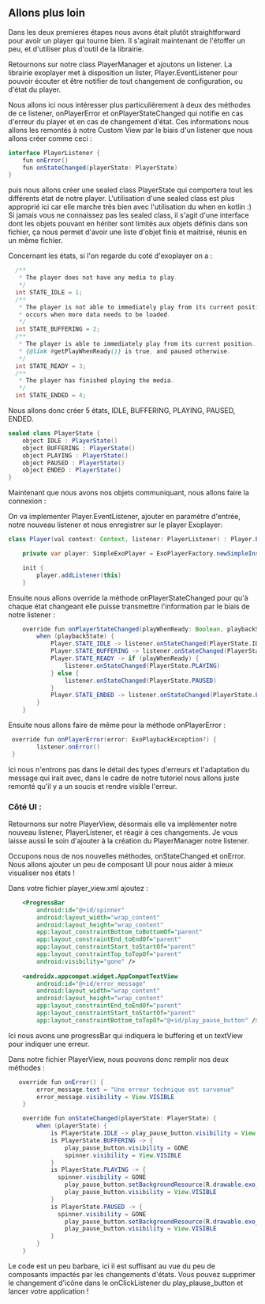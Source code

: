 ## Allons plus loin

Dans les deux premieres étapes nous avons était plutôt straightforward pour avoir un player qui tourne bien.
Il s'agirait maintenant de l'étoffer un peu, et d'utiliser plus d'outil de la librairie.

Retournons sur notre class PlayerManager et ajoutons un listener. La librairie exoplayer met à disposition un lister, Player.EventListener pour pouvoir écouter et être notifier de tout changement de configuration, ou d'état du player.

Nous allons ici nous intéresser plus particulièrement à deux des méthodes de ce listener, onPlayerError et onPlayerStateChanged qui notifie en cas d'erreur du player et en cas de changement d'état. Ces informations nous allons les remontés à notre Custom View par le biais d'un listener que nous allons créer comme ceci :

```java
interface PlayerListener {
    fun onError()
    fun onStateChanged(playerState: PlayerState)
}
```

puis nous allons créer une sealed class PlayerState qui comportera tout les différents état de notre player. L'utilisation d'une sealed class est plus approprié ici car elle marche très bien avec l'utilisation du when en kotlin :) Si jamais vous ne connaissez pas les sealed class, il s'agit d'une interface dont les objets pouvant en hériter sont limités aux objets définis dans son fichier, ça nous permet d'avoir une liste d'objet finis et maitrisé, réunis en un même fichier.

Concernant les états, si l'on regarde du coté d'exoplayer on a : 

```java
  /**
   * The player does not have any media to play.
   */
  int STATE_IDLE = 1;
  /**
   * The player is not able to immediately play from its current position. This state typically
   * occurs when more data needs to be loaded.
   */
  int STATE_BUFFERING = 2;
  /**
   * The player is able to immediately play from its current position. The player will be playing if
   * {@link #getPlayWhenReady()} is true, and paused otherwise.
   */
  int STATE_READY = 3;
  /**
   * The player has finished playing the media.
   */
  int STATE_ENDED = 4;
```

Nous allons donc créer 5 états, IDLE, BUFFERING, PLAYING, PAUSED, ENDED. 

```java
sealed class PlayerState {
    object IDLE : PlayerState()
    object BUFFERING : PlayerState()
    object PLAYING : PlayerState()
    object PAUSED : PlayerState()
    object ENDED : PlayerState()
}
```

Maintenant que nous avons nos objets communiquant, nous allons faire la connexion :

On va implementer Player.EventListener, ajouter en paramètre d'entrée, notre nouveau listener et nous enregistrer sur le player Exoplayer:

```java
class Player(val context: Context, listener: PlayerListener) : Player.EventListener {

    private var player: SimpleExoPlayer = ExoPlayerFactory.newSimpleInstance(context)

    init {
        player.addListener(this)
    }
```

Ensuite nous allons override la méthode onPlayerStateChanged pour qu'à chaque état changeant elle puisse transmettre l'information par le biais de notre listener :

```java
    override fun onPlayerStateChanged(playWhenReady: Boolean, playbackState: Int) {
        when (playbackState) {
            Player.STATE_IDLE -> listener.onStateChanged(PlayerState.IDLE)
            Player.STATE_BUFFERING -> listener.onStateChanged(PlayerState.BUFFERING)
            Player.STATE_READY -> if (playWhenReady) {
                listener.onStateChanged(PlayerState.PLAYING)
            } else {
                listener.onStateChanged(PlayerState.PAUSED)
            }
            Player.STATE_ENDED -> listener.onStateChanged(PlayerState.ENDED)
        }
    }
```

Ensuite nous allons faire de même pour la méthode onPlayerError :

```java
 override fun onPlayerError(error: ExoPlaybackException?) {
        listener.onError()
 }
```
Ici nous n'entrons pas dans le détail des types d'erreurs et l'adaptation du message qui irait avec, dans le cadre de notre tutoriel nous allons juste remonté qu'il y a un soucis et rendre visible l'erreur. 

### Côté UI :

Retournons sur notre PlayerView, désormais elle va implémenter notre nouveau listener, PlayerListener, et réagir à ces changements. Je vous laisse aussi le soin d'ajouter à la création du PlayerManager notre listener.

Occupons nous de nos nouvelles méthodes, onStateChanged et onError. Nous allons ajouter un peu de composant UI pour nous aider à mieux visualiser nos états !

Dans votre fichier player_view.xml ajoutez :

```xml
    <ProgressBar
        android:id="@+id/spinner"
        android:layout_width="wrap_content"
        android:layout_height="wrap_content"
        app:layout_constraintBottom_toBottomOf="parent"
        app:layout_constraintEnd_toEndOf="parent"
        app:layout_constraintStart_toStartOf="parent"
        app:layout_constraintTop_toTopOf="parent"
        android:visibility="gone" />
        
    <androidx.appcompat.widget.AppCompatTextView
        android:id="@+id/error_message"
        android:layout_width="wrap_content"
        android:layout_height="wrap_content"
        app:layout_constraintEnd_toEndOf="parent"
        app:layout_constraintStart_toStartOf="parent"
        app:layout_constraintBottom_toTopOf="@+id/play_pause_button" />
```

Ici nous avons une progressBar qui indiquera le buffering et un textView pour indiquer une erreur.

Dans notre fichier PlayerView, nous pouvons donc remplir nos deux méthodes :

```java
   override fun onError() {
        error_message.text = "Une erreur technique est survenue"
        error_message.visibility = View.VISIBLE
    }

    override fun onStateChanged(playerState: PlayerState) {
        when (playerState) {
            is PlayerState.IDLE -> play_pause_button.visibility = View.VISIBLE
            is PlayerState.BUFFERING -> {
                play_pause_button.visibility = GONE
                spinner.visibility = View.VISIBLE
            }
            is PlayerState.PLAYING -> {
              spinner.visibility = GONE
                play_pause_button.setBackgroundResource(R.drawable.exo_controls_pause)
                play_pause_button.visibility = View.VISIBLE
            }
            is PlayerState.PAUSED -> {
              spinner.visibility = GONE
                play_pause_button.setBackgroundResource(R.drawable.exo_controls_play)
                play_pause_button.visibility = View.VISIBLE
            }
        }
    }
```
Le code est un peu barbare,  ici il est suffisant au vue du peu de composants impactés par les changements d'états.
Vous pouvez supprimer le changement d'icône dans le onClickListener du play_plause_button et lancer votre application ! 


